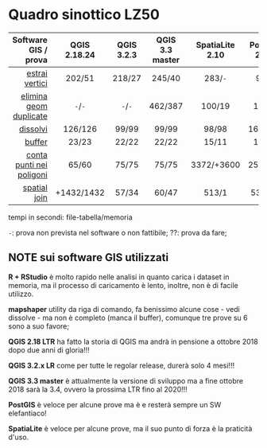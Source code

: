 # Quadro sinottico LZ50

Software GIS / prova    | QGIS 2.18.24  | QGIS 3.2.3 | QGIS 3.3 master|SpatiaLite 2.10|PostGIS 2.2.3 |mapshaper|R + RStudio
-----------------------:|:-------------:|:----------:|:--------------:|:-------------:|:------------:|:-------:|:---------:
[estrai vertici](./prove/estrai_vertici.md)           |202/51        |218/27      |245/40          |283/`-`        |9/40          |63/`-`   |43/22
[elimina geom duplicate](./prove/elimina_geom_duplicate.md)   |`-`/`-`       |`-`/`-`     |462/387         |100/19         |13/26         |58/`-`   |??/??
[dissolvi](./prove/dissolvi_regione)                 |126/126       |99/99       |99/99           |98/98          |163/155       |3/`-`    |62/61
[buffer](./prove/buffer2km.md)                   |23/23         |22/22       |22/22           |15/11          |18/18         |`-`/`-`  |13/12
[conta punti nei poligoni](./prove/conta_punti_poligono.md) |65/60         |75/75       |75/75           |3372/+3600     |254/394       |64/`-`   |407/407
[spatial join](./prove/spatial_join.md)             |+1432/1432    |57/34       |60/47           |513/1          |530/26        |29/`-`   |??/??

tempi in secondi: file-tabella/memoria  

`-`: prova non prevista nel software o non fattibile; ??: prova da fare;


## NOTE sui software GIS utilizzati

**R + RStudio** è molto rapido nelle analisi in quanto carica i dataset in memoria, ma il processo di caricamento è lento, inoltre, non è di facile utilizzo.

**mapshaper** utility da riga di comando, fa benissimo alcune cose - vedi dissolve - ma non è completo (manca il buffer), comunque tre prove su 6 sono a suo favore; 

**QGIS 2.18 LTR**  ha fatto la storia di QGIS ma andrà in pensione a ottobre 2018 dopo due anni di gloria!!!

**QGIS 3.2.x LR** come per tutte le regolar release, durerà solo 4 mesi!!!

**QGIS 3.3 master** è attualmente la versione di sviluppo ma a fine ottobre 2018 sarà la 3.4, ovvero la prossima LTR fino al 2020!!!

**PostGIS** è veloce per alcune prove ma è e resterà sempre un SW elefantiaco!

**SpatiaLite** è veloce per alcune prove, ma il suo punto di forza è la praticità d'uso.


